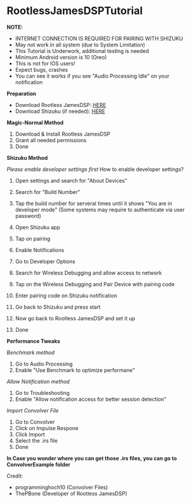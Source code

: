 # RootlessJamesDSPTutorial
**NOTE:**

- INTERNET CONNECTION IS REQUIRED FOR PAIRING WITH SHIZUKU
- May not work in all system (due to System Limitation)
- This Tutorial is Underwork, additional testing is needed
- Minimum Android version is 10 (Oreo)
- This is not for IOS users!
- Expect bugs, crashes
- You can see it works if you see "Audio Processing Idle" on your notification 

**Preparation**

- Download Rootless JamesDSP: [HERE](https://f-droid.org/en/packages/me.timschneeberger.rootlessjamesdsp/)
- Download Shizuku (if needed): [HERE](https://apt.izzysoft.de/fdroid/index/apk/moe.shizuku.privileged.api)

**Magic-Normal Method**
1. Download & Install Rootless JamesDSP
2. Grant all needed permissions
3. Done

**Shizuku Method**

*Please enable developer settings first*
How to enable developer settings?

1. Open settings and search for "About Devices"
2. Search for "Build Number"
3. Tap the build number for serveral times until it shows "You are in developer mode" (Some systems may require to authenticate via user password)


1. Open Shizuku app
2. Tap on pairing
3. Enable Notifications
4. Go to Developer Options
5. Search for Wireless Debugging and allow access to network
6. Tap on the Wireless Debugging and Pair Device with pairing code
7. Enter pairing code on Shizuku notification
8. Go back to Shizuku and press start
9. Now go back to Rootless JamesDSP and set it up
10. Done

**Performance Tweaks**

*Benchmark method*

1. Go to Audio Processing
2. Enable "Use Benchmark to optimize performane"

*Allow Notification method*

1. Go to Troubleshooting
2. Enable "Allow notification access for better session detection"

*Import Convolver File*

1. Go to Convolver
2. Click on Impulse Respone
3. Click Import
4. Select the .irs file
5. Done

**In Case you wonder where you can get those .irs files, you can go to ConvolverExample folder**

Credit: 
- programminghoch10 (Convolver Files)
- ThePBone (Developer of Rootless JamesDSP)
